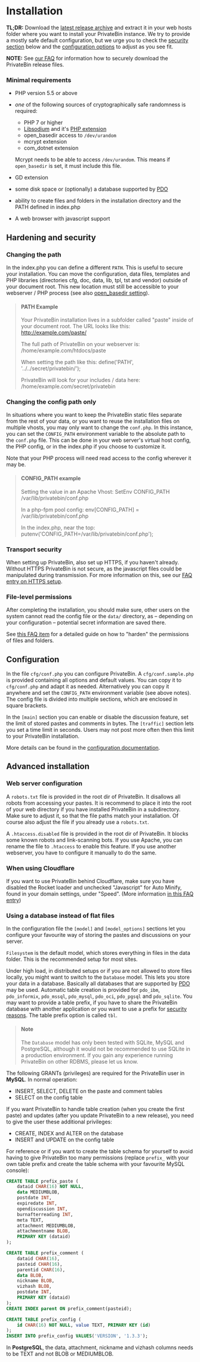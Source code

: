 # Installation

**TL;DR:** Download the
[latest release archive](https://github.com/PrivateBin/PrivateBin/releases/latest)
and extract it in your web hosts folder where you want to install your PrivateBin
instance. We try to provide a mostly safe default configuration, but we urge you to
check the [security section](#hardening-and-security) below and the [configuration
options](#configuration) to adjust as you see fit.

**NOTE:** See [our FAQ](https://github.com/PrivateBin/PrivateBin/wiki/FAQ#how-can-i-securely-clonedownload-your-project) for information how to securely download the PrivateBin release files.

### Minimal requirements

- PHP version 5.5 or above
- _one_ of the following sources of cryptographically safe randomness is required:
  - PHP 7 or higher
  - [Libsodium](https://download.libsodium.org/libsodium/content/installation/) and it's [PHP extension](https://paragonie.com/book/pecl-libsodium/read/00-intro.md#installing-libsodium)
  - open_basedir access to `/dev/urandom`
  - mcrypt extension
  - com_dotnet extension

  Mcrypt needs to be able to access `/dev/urandom`. This means if `open_basedir` is set, it must include this file.
- GD extension
- some disk space or (optionally) a database supported by [PDO](https://secure.php.net/manual/book.pdo.php)
- ability to create files and folders in the installation directory and the PATH defined in index.php
- A web browser with javascript support

## Hardening and security

### Changing the path

In the index.php you can define a different `PATH`. This is useful to secure your
installation. You can move the configuration, data files, templates and PHP
libraries (directories cfg, doc, data, lib, tpl, tst and vendor) outside of your
document root. This new location must still be accessible to your webserver / PHP
process (see also
[open_basedir setting](https://secure.php.net/manual/en/ini.core.php#ini.open-basedir)).

> #### PATH Example
> Your PrivateBin installation lives in a subfolder called "paste" inside of
> your document root. The URL looks like this:
> http://example.com/paste/
>
> The full path of PrivateBin on your webserver is:
> /home/example.com/htdocs/paste
>
> When setting the path like this:
> define('PATH', '../../secret/privatebin/');
>
> PrivateBin will look for your includes / data here:
> /home/example.com/secret/privatebin

### Changing the config path only

In situations where you want to keep the PrivateBin static files separate from the
rest of your data, or you want to reuse the installation files on multiple vhosts,
you may only want to change the `conf.php`. In this instance, you can set the
`CONFIG_PATH` environment variable to the absolute path to the `conf.php` file.
This can be done in your web server's virtual host config, the PHP config, or in
the index.php if you choose to customize it.

Note that your PHP process will need read access to the config wherever it may be.

> #### CONFIG_PATH example
> Setting the value in an Apache Vhost:
> SetEnv CONFIG_PATH /var/lib/privatebin/conf.php
>
> In a php-fpm pool config:
> env[CONFIG_PATH] = /var/lib/privatebin/conf.php
>
> In the index.php, near the top:
> putenv('CONFIG_PATH=/var/lib/privatebin/conf.php');

### Transport security

When setting up PrivateBin, also set up HTTPS, if you haven't already. Without HTTPS
PrivateBin is not secure, as the javascript files could be manipulated during transmission.
For more information on this, see our [FAQ entry on HTTPS setup](https://github.com/PrivateBin/PrivateBin/wiki/FAQ#how-should-i-setup-https).

### File-level permissions

After completing the installation, you should make sure, other users on the system cannot read the config file or the `data/` directory, as – depending on your configuration – potential secret information are saved there.

See [this FAQ item](https://github.com/PrivateBin/PrivateBin/wiki/FAQ#what-are-the-recommended-file-and-folder-permissions-for-privatebin) for a detailed guide on how to "harden" the permissions of files and folders.

## Configuration

In the file `cfg/conf.php` you can configure PrivateBin. A `cfg/conf.sample.php`
is provided containing all options and default values. You can copy it to
`cfg/conf.php` and adapt it as needed. Alternatively you can copy it anywhere and
set the `CONFIG_PATH` environment variable (see above notes). The config file is
divided into multiple sections, which are enclosed in square brackets.

In the `[main]` section you can enable or disable the discussion feature, set
the limit of stored pastes and comments in bytes. The `[traffic]` section lets
you set a time limit in seconds. Users may not post more often then this limit
to your PrivateBin installation.

More details can be found in the
[configuration documentation](https://github.com/PrivateBin/PrivateBin/wiki/Configuration).

## Advanced installation

### Web server configuration

A `robots.txt` file is provided in the root dir of PrivateBin. It disallows all
robots from accessing your pastes. It is recommend to place it into the root of
your web directory if you have installed PrivateBin in a subdirectory. Make sure
to adjust it, so that the file paths match your installation. Of course also
adjust the file if you already use a `robots.txt`.

A `.htaccess.disabled` file is provided in the root dir of PrivateBin. It blocks
some known robots and link-scanning bots. If you use Apache, you can rename the
file to `.htaccess` to enable this feature. If you use another webserver, you
have to configure it manually to do the same.

### When using Cloudflare

If you want to use PrivateBin behind Cloudflare, make sure you have disabled the Rocket
loader and unchecked "Javascript" for Auto Minify, found in your domain settings,
under "Speed". (More information
[in this FAQ entry](https://github.com/PrivateBin/PrivateBin/wiki/FAQ#user-content-how-to-make-privatebin-work-when-using-cloudflare-for-ddos-protection))

### Using a database instead of flat files

In the configuration file the `[model]` and `[model_options]` sections let you
configure your favourite way of storing the pastes and discussions on your
server.

`Filesystem` is the default model, which stores everything in files in the
data folder. This is the recommended setup for most sites.

Under high load, in distributed setups or if you are not allowed to store files
locally, you might want to switch to the `Database` model. This lets you
store your data in a database. Basically all databases that are supported by
[PDO](https://secure.php.net/manual/en/book.pdo.php) may be used. Automatic table
creation is provided for `pdo_ibm`, `pdo_informix`, `pdo_mssql`, `pdo_mysql`,
`pdo_oci`, `pdo_pgsql` and `pdo_sqlite`. You may want to provide a table prefix,
if you have to share the PrivateBin database with another application or you want
to use a prefix for
[security reasons](https://security.stackexchange.com/questions/119510/is-using-a-db-prefix-for-tables-more-secure).
The table prefix option is called `tbl`.

> #### Note
> The `Database` model has only been tested with SQLite, MySQL and PostgreSQL,
> although it would not be recommended to use SQLite in a production environment.
> If you gain any experience running PrivateBin on other RDBMS, please let us
> know.

The following GRANTs (privileges) are required for the PrivateBin user in **MySQL**. In normal operation:
- INSERT, SELECT, DELETE on the paste and comment tables
- SELECT on the config table

If you want PrivateBin to handle table creation (when you create the first paste) and updates (after you update PrivateBin to a new release), you need to give the user these additional privileges:
- CREATE, INDEX and ALTER on the database
- INSERT and UPDATE on the config table

For reference or if you want to create the table schema for yourself to avoid having to give PrivateBin too many permissions (replace
`prefix_` with your own table prefix and create the table schema with your favourite MySQL console):

```sql
CREATE TABLE prefix_paste (
    dataid CHAR(16) NOT NULL,
    data MEDIUMBLOB,
    postdate INT,
    expiredate INT,
    opendiscussion INT,
    burnafterreading INT,
    meta TEXT,
    attachment MEDIUMBLOB,
    attachmentname BLOB,
    PRIMARY KEY (dataid)
);

CREATE TABLE prefix_comment (
    dataid CHAR(16),
    pasteid CHAR(16),
    parentid CHAR(16),
    data BLOB,
    nickname BLOB,
    vizhash BLOB,
    postdate INT,
    PRIMARY KEY (dataid)
);
CREATE INDEX parent ON prefix_comment(pasteid);

CREATE TABLE prefix_config (
    id CHAR(16) NOT NULL, value TEXT, PRIMARY KEY (id)
);
INSERT INTO prefix_config VALUES('VERSION', '1.3.3');
```

In **PostgreSQL**, the data, attachment, nickname and vizhash columns needs to be TEXT and not BLOB or MEDIUMBLOB.
